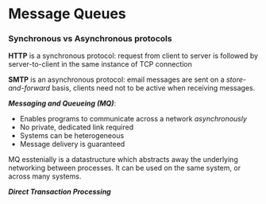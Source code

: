 # Message Queues
### Synchronous vs Asynchronous protocols
**HTTP** is a synchronous protocol: request from client to server is followed by server-to-client in the same instance of TCP connection

**SMTP** is an asynchronous protocol: email messages are sent on a _store-and-forward_ basis, clients need not to be active when receiving messages.

**_Messaging and Queueing (MQ)_**:
- Enables programs to communicate across a network _asynchronously_
- No private, dedicated link required
- Systems can be heterogeneous
- Message delivery is guaranteed

MQ esstenially is a datastructure which abstracts away the underlying networking between processes. It can be used on the same system, or across many systems.

**_Direct Transaction Processing_**
<!--stackedit_data:
eyJoaXN0b3J5IjpbLTE4MzEyNzgxNzYsLTExNTA0OTYwMzJdfQ
==
-->
